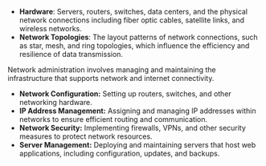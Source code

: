 - **Hardware**: Servers, routers, switches, data centers, and the physical network connections including fiber optic cables, satellite links, and wireless networks.
- **Network Topologies**: The layout patterns of network connections, such as star, mesh, and ring topologies, which influence the efficiency and resilience of data transmission.

Network administration involves managing and maintaining the infrastructure that supports network and internet connectivity.

- **Network Configuration:** Setting up routers, switches, and other networking hardware.
- **IP Address Management:** Assigning and managing IP addresses within networks to ensure efficient routing and communication.
- **Network Security:** Implementing firewalls, VPNs, and other security measures to protect network resources.
- **Server Management:** Deploying and maintaining servers that host web applications, including configuration, updates, and backups.